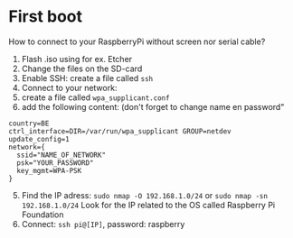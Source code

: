 # First boot
How to connect to your RaspberryPi without screen nor serial cable?

1. Flash .iso using for ex. Etcher
2. Change the files on the SD-card
3. Enable SSH: create a file called `ssh`
4. Connect to your network:
  1. create a file called `wpa_supplicant.conf`
  2. add the following content: (don't forget to change name en password"
  
```
country=BE
ctrl_interface=DIR=/var/run/wpa_supplicant GROUP=netdev
update_config=1
network={
  ssid="NAME_OF_NETWORK"
  psk="YOUR_PASSWORD"
  key_mgmt=WPA-PSK
}
```
 
5. Find the IP adress: `sudo nmap -O 192.168.1.0/24`  or `sudo nmap -sn 192.168.1.0/24`
   Look for the IP related to the OS called Raspberry Pi Foundation
6. Connect: `ssh pi@[IP]`, password: raspberry
